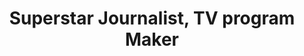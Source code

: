 ---
name: "Ingeborg Beugel"
title: "Superstar Journalist, TV program Maker"
contribution: "Supervising & Advising"
avatar: images/collaborators/ingeborg.jpg
---